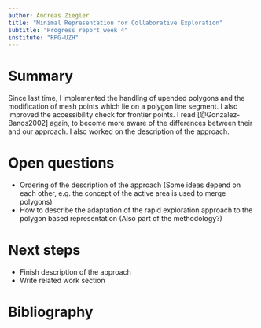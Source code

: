 ```yaml
---
author: Andreas Ziegler
title: "Minimal Representation for Collaborative Exploration"
subtitle: "Progress report week 4"
institute: "RPG-UZH"
---
```


# Summary

Since last time, I implemented the handling of upended polygons and the modification of mesh points which lie on a polygon line segment. I also improved the accessibility check for frontier points. I read [@Gonzalez-Banos2002] again, to become more aware of the differences between their and our approach. I also worked on the description of the approach.

<!--# New ideas-->

# Open questions
* Ordering of the description of the approach (Some ideas depend on each other, e.g. the concept of the active area is used to merge polygons)
* How to describe the adaptation of the rapid exploration approach to the polygon based representation (Also part of the methodology?)

# Next steps
* Finish description of the approach
* Write related work section

# Bibliography
